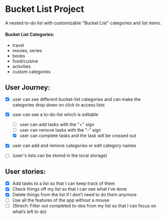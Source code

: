# Bucket List Project

A nested to-do list with customizable "Bucket List" categories and list items.

#### Bucket List Categories:
- travel
- movies, series
- books
- food/cuisine
- activities
- custom categories


## User Journey:
- [x] user can see different bucket-list categories and can make the categories drop down on click to access lists
- [x] user can see a to-do-list which is editable
    - [ ] user can add tasks with the "+" sign
    - [ ] user can remove tasks with the "-" sign
    - [x] user can complete tasks and the task will be crossed out
- [x] user can add and remove categories or edit category names
- [ ] (user's lists can be stored in the local storage)


## User stories:
- [x] Add tasks to a list so that I can keep track of them
- [x] Check things off my list so that I can see what I’ve done
- [x] Delete things from the list if I don’t need to do them anymore
- [ ] Use all the features of the app without a mouse
- [ ] (Strech: Filter out completed to-dos from my list so that I can focus on what’s left to do)
